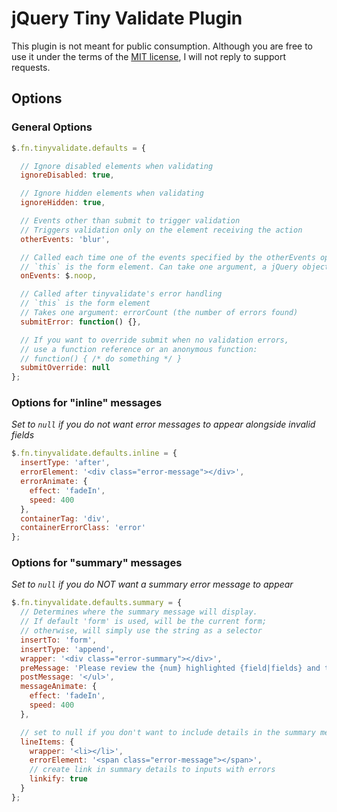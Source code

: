 # jQuery Tiny Validate Plugin

This plugin is not meant for public consumption. Although you are free to use it under the terms of the [MIT license], I will not reply to support requests.

## Options

### General Options

```js
$.fn.tinyvalidate.defaults = {

  // Ignore disabled elements when validating
  ignoreDisabled: true,

  // Ignore hidden elements when validating
  ignoreHidden: true,

  // Events other than submit to trigger validation
  // Triggers validation only on the element receiving the action
  otherEvents: 'blur',

  // Called each time one of the events specified by the otherEvents option is triggered.
  // `this` is the form element. Can take one argument, a jQuery object containing the form
  onEvents: $.noop,

  // Called after tinyvalidate's error handling
  // `this` is the form element
  // Takes one argument: errorCount (the number of errors found)
  submitError: function() {},

  // If you want to override submit when no validation errors,
  // use a function reference or an anonymous function:
  // function() { /* do something */ }
  submitOverride: null
};
```

### Options for "inline" messages

*Set to `null` if you do not want error messages to appear alongside invalid fields*

```js
$.fn.tinyvalidate.defaults.inline = {
  insertType: 'after',
  errorElement: '<div class="error-message"></div>',
  errorAnimate: {
    effect: 'fadeIn',
    speed: 400
  },
  containerTag: 'div',
  containerErrorClass: 'error'
};
```

### Options for "summary" messages

*Set to `null` if you do NOT want a summary error message to appear*

```js
$.fn.tinyvalidate.defaults.summary = {
  // Determines where the summary message will display. 
  // If default 'form' is used, will be the current form;
  // otherwise, will simply use the string as a selector
  insertTo: 'form',
  insertType: 'append',
  wrapper: '<div class="error-summary"></div>',
  preMessage: 'Please review the {num} highlighted {field|fields} and try again.<ul>',
  postMessage: '</ul>',
  messageAnimate: {
    effect: 'fadeIn',
    speed: 400
  },

  // set to null if you don't want to include details in the summary message:
  lineItems: { 
    wrapper: '<li></li>',
    errorElement: '<span class="error-message"></span>',
    // create link in summary details to inputs with errors
    linkify: true 
  }
};
```

[MIT license]: http://www.opensource.org/licenses/mit-license.php
